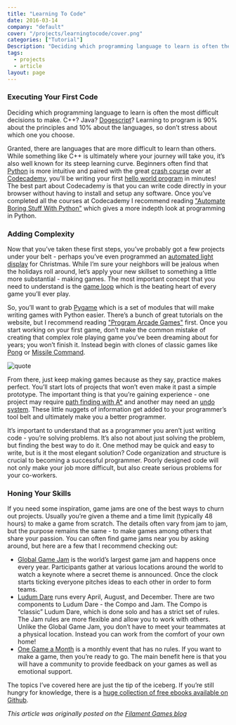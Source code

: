 ```yaml
---
title: "Learning To Code"
date: 2016-03-14
company: "default"
cover: "/projects/learningtocode/cover.png"
categories: ["Tutorial"]
Description: "Deciding which programming language to learn is often the most difficult decisions to make. Learning to program is 90% about the principles and 10% about the languages, so don’t stress about which one you choose..."
tags:
  - projects
  - article
layout: page
---
```


### Executing Your First Code

Deciding which programming language to learn is often the most difficult decisions to make. C++? Java? [Dogescript](https://dogescript.com/)? Learning to program is 90% about the principles and 10% about the languages, so don’t stress about which one you choose.

Granted, there are languages that are more difficult to learn than others. While something like C++ is ultimately where your journey will take you, it’s also well known for its steep learning curve. Beginners often find that [Python](https://www.python.org/) is more intuitive and paired with the great [crash course](https://www.codecademy.com/learn/python) over at [Codecademy](https://www.codecademy.com/learn), you’ll be writing your first [hello world program](https://en.wikipedia.org/wiki/%22Hello,_World!%22_program) in minutes! The best part about Codecademy is that you can write code directly in your browser without having to install and setup any software. Once you’ve completed all the courses at Codecademy I recommend reading ["Automate Boring Stuff With Python"](https://automatetheboringstuff.com/) which gives a more indepth look at programming in Python.

### Adding Complexity
Now that you’ve taken these first steps, you’ve probably got a few projects under your belt - perhaps you’ve even programmed an [automated light display](http://www.instructables.com/id/Raspberry-Pi-Christmas-Tree-Light-Show/) for Christmas. While I’m sure your neighbors will be jealous when the holidays roll around, let’s apply your new skillset to something a little more substantial - making games. The most important concept that you need to understand is the [game loop](http://gameprogrammingpatterns.com/game-loop.html) which is the beating heart of every game you’ll ever play.

So, you’ll want to grab [Pygame](http://pygame.org/hifi.html) which is a set of modules that will make writing games with Python easier. There’s a bunch of great tutorials on the website, but I recommend reading ["Program Arcade Games"](http://programarcadegames.com/index.php?lang=en) first. Once you start working on your first game, don’t make the common mistake of creating that complex role playing game you’ve been dreaming about for years; you won’t finish it. Instead begin with clones of classic games like [Pong](https://en.wikipedia.org/wiki/Pong) or [Missile Command](https://en.wikipedia.org/wiki/Missile_Command).

<img class="img-responsive" src="https://d2kx2fvqbvh3da.cloudfront.net/sites/default/files/blog-article-images/StaffQuotes_AJ.png" alt="quote">

From there, just keep making games because as they say, practice makes perfect. You’ll start lots of projects that won’t even make it past a simple prototype. The important thing is that you’re gaining experience - one project may require [path finding with A*](http://www.redblobgames.com/pathfinding/a-star/introduction.html) and another may need an [undo system](http://gameprogrammingpatterns.com/command.html). These little nuggets of information get added to your programmer’s tool belt and ultimately make you a better programmer.

It’s important to understand that as a programmer you aren’t just writing code - you’re solving problems. It’s also not about just solving the problem, but finding the best way to do it. One method may be quick and easy to write, but is it the most elegant solution? Code organization and structure is crucial to becoming a successful programmer. Poorly designed code will not only make your job more difficult, but also create serious problems for your co-workers.

### Honing Your Skills
If you need some inspiration, game jams are one of the best ways to churn out projects. Usually you’re given a theme and a time limit (typically 48 hours) to make a game from scratch. The details often vary from jam to jam, but the purpose remains the same - to make games among others that share your passion. You can often find game jams near you by asking around, but here are a few that I recommend checking out:

 * [Global Game Jam](http://globalgamejam.org/) is the world’s largest game jam and happens once every year. Participants gather at various locations around the world to watch a keynote where a secret theme is announced. Once the clock starts ticking everyone pitches ideas to each other in order to form teams.
 * [Ludum Dare](http://ludumdare.com/compo/) runs every April, August, and December. There are two components to Ludum Dare - the Compo and Jam. The Compo is “classic” Ludum Dare, which is done solo and has a strict set of rules. The Jam rules are more flexible and allow you to work with others. Unlike the Global Game Jam, you don’t have to meet your teammates at a physical location. Instead you can work from the comfort of your own home!
 * [One Game a Month](http://www.onegameamonth.com/) is a monthly event that has no rules. If you want to make a game, then you’re ready to go. The main benefit here is that you will have a community to provide feedback on your games as well as emotional support.

The topics I’ve covered here are just the tip of the iceberg. If you’re still hungry for knowledge, there is a [huge collection of free ebooks available on Github](https://github.com/vhf/free-programming-books/blob/master/free-programming-books.md).

_This article was originally posted on the [Filament Games blog](https://www.filamentlearning.com/blog/learning-code)_
